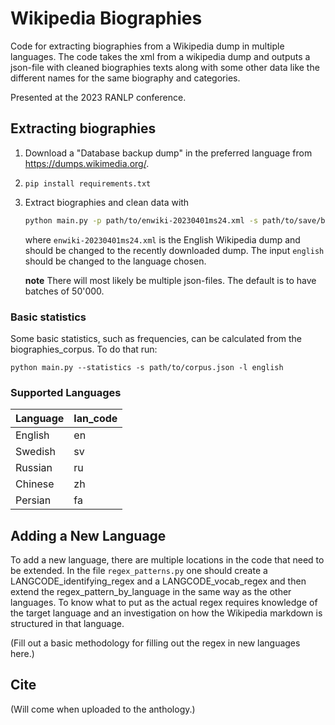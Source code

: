 # Wikipedia Biographies

Code for extracting biographies from a Wikipedia dump in multiple languages. The code takes the xml from a wikipedia dump and outputs a json-file with cleaned biographies texts along with some other data like the different names for the same biography and categories.

Presented at the 2023 RANLP conference.


## Extracting biographies

1. Download a "Database backup dump" in the preferred language from https://dumps.wikimedia.org/.
2. ```
   pip install requirements.txt 
    ```

3. Extract biographies and clean data with 
    ```sh
    python main.py -p path/to/enwiki-20230401ms24.xml -s path/to/save/biographies_corpus.json -l english
    ```
    where ``enwiki-20230401ms24.xml`` is the English Wikipedia dump and should be changed to the recently downloaded dump. The input ``english`` should be changed to the language chosen.

    __note__ There will most likely be multiple json-files. The default is to have batches of 50'000.


### Basic statistics
Some basic statistics, such as frequencies, can be calculated from the biographies_corpus. To do that run: 

```
python main.py --statistics -s path/to/corpus.json -l english
```

### Supported Languages

|Language | lan_code |
|--- | --- |
|English | en |
|Swedish | sv |
|Russian | ru |
|Chinese | zh |
|Persian | fa |


## Adding a New Language 

To add a new language, there are multiple locations in the code that need to be extended. In the file ``regex_patterns.py`` one should create a LANGCODE_identifying_regex and a LANGCODE_vocab_regex and then extend the regex_pattern_by_language in the same way as the other languages. To know what to put as the actual regex requires knowledge of the target language and an investigation on how the Wikipedia markdown is structured in that language.

(Fill out a basic methodology for filling out the regex in new languages here.)

## Cite 

(Will come when uploaded to the anthology.)